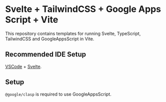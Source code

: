 # Svelte + TailwindCSS + Google Apps Script + Vite

This repository contains templates for running Svelte, TypeScript, TailwindCSS and GoogleAppsScript in Vite.

## Recommended IDE Setup

[VSCode](https://code.visualstudio.com/) + [Svelte](https://marketplace.visualstudio.com/items?itemName=svelte.svelte-vscode).

## Setup

`@google/clasp` is required to use GoogleAppsScript.
